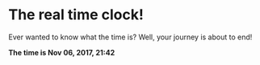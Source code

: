 # The real time clock!

Ever wanted to know what the time is? Well, your journey is about to end!

**The time is Nov 06, 2017, 21:42**